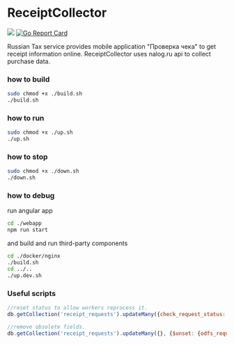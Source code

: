 # ReceiptCollector
![](https://github.com/drypa/ReceiptCollector/workflows/Docker%20Image%20CI/badge.svg)
[![Go Report Card](https://goreportcard.com/badge/github.com/drypa/ReceiptCollector)](https://goreportcard.com/report/github.com/drypa/ReceiptCollector)

Russian Tax service provides mobile application "Проверка чека" to get receipt information online.
ReceiptCollector uses nalog.ru api to collect purchase data.


### how to build
```bash
sudo chmod +x ./build.sh 
./build.sh
```

### how to run
```bash
sudo chmod +x ./up.sh 
./up.sh
```

### how to stop
```bash
sudo chmod +x ./down.sh 
./down.sh
```

### how to debug
run angular app
```bash
cd ./webapp
npm run start
```

and build and run third-party components

```bash
cd ./docker/nginx
./build.sh
cd ../..
./up.dev.sh
```

### Useful scripts

```javascript
//reset status to allow workers reprocess it.
db.getCollection('receipt_requests').updateMany({check_request_status: 'requested'}, {$set: {check_request_status: 'undefined'}})

```

```javascript
//remove obsolete fields.
db.getCollection('receipt_requests').updateMany({}, {$unset: {odfs_request_status: '', odfs_requested: ''}})
```